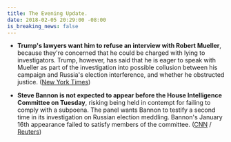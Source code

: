 ```yaml
---
title: The Evening Update.
date: 2018-02-05 20:29:00 -08:00
is_breaking_news: false
---
```


* **Trump's lawyers want him to refuse an interview with Robert Mueller**, because they're concerned that he could be charged with lying to investigators. Trump, however, has said that he is eager to speak with Mueller as part of the investigation into possible collusion between his campaign and Russia's election interference, and whether he obstructed justice. ([New York Times](https://www.nytimes.com/2018/02/05/us/politics/trump-lawyers-special-counsel-interview.html))

* **Steve Bannon is not expected to appear before the House Intelligence Committee on Tuesday**, risking being held in contempt for failing to comply with a subpoena. The panel wants Bannon to testify a second time in its investigation on Russian election meddling. Bannon's January 16th appearance failed to satisfy members of the committee. ([CNN](https://www.cnn.com/2018/02/05/politics/bannon-subpoena/index.html) / [Reuters](https://www.reuters.com/article/us-usa-trump-russia-bannon/bannon-will-not-testify-before-house-committee-on-tuesday-sources-idUSKBN1FQ0E5))